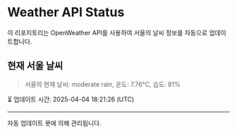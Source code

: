 
# Weather API Status

이 리포지토리는 OpenWeather API를 사용하여 서울의 날씨 정보를 자동으로 업데이트합니다.

## 현재 서울 날씨
> 서울의 현재 날씨: moderate rain, 온도: 7.76°C, 습도: 81%

⏳ 업데이트 시간: 2025-04-04 18:21:26 (UTC)

---
자동 업데이트 봇에 의해 관리됩니다.
